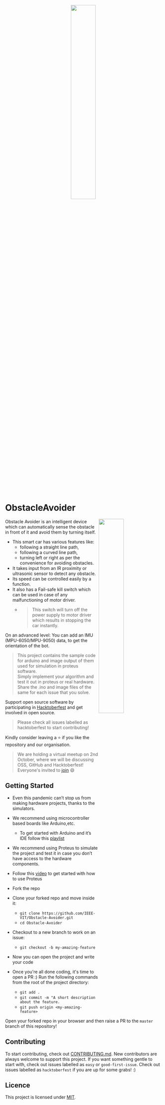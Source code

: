 <p align="center"><img width="40%" src="https://hacktoberfest.digitalocean.com/_nuxt/img/logo-hacktoberfest-full.f42e3b1.svg"/></p>  

# ObstacleAvoider #  
<img align="right" width="40%" src="https://hackster.imgix.net/uploads/attachments/1165785/_3hqEPWtb1C.blob?auto=compress%2Cformat&w=900&h=675&fit=min">  
Obstacle Avoider is an intelligent device which can automatically sense the obstacle in front of it and avoid them by turning itself.   

- This smart car has various features like:
  - following a straight line path,
  - following a curved line path,
  - turning left or right as per the convenience for avoiding obstacles.
- It takes input from an IR proximity or ultrasonic sensor to detect any obstacle.  
- Its speed can be controlled easily by a function.    
- It also has a Fail-safe kill switch which can be used in case of any malfunctioning of motor driver.
  - >This switch will turn off the power supply to motor driver which results in stopping the car instantly.      

On an advanced level:
You can add an IMU (MPU-6050/MPU-9050) data, to get the orientation of the bot.
   
> This project contains the sample code for arduino and image output of them used for simulation in proteus software.  
> Simply implement your algorithm and test it out in proteus or real hardware.
> Share the .ino and image files of the same for each issue that you solve.

Support open source software by participating in [Hacktoberfest](https://hacktoberfest.digitalocean.com) and get involved in open source.

> Please check all issues labelled as hacktoberfest to start contributing!

Kindly consider leaving a ⭐ if you like the repository and our organisation.

> We are holding a virtual meetup on 2nd October, where we will be discussing OSS, GitHub and Hacktoberfest! Everyone's invited to [join](https://fossfiesta.ieeevit.org) 😄

## Getting Started ##  
- Even this pandemic can’t stop us from making hardware projects, thanks to the simulators. 
- We recommend using microcontroller based boards like Arduino,etc.
  - To get started with Arduino and it’s IDE follow this [playlist](https://www.youtube.com/watch?v=EdXQUEMOfgU&list=PLPK2l9Knytg5s2dk8V09thBmNl2g5pRSr)
- We recommend using Proteus to simulate the project and test it in case you don’t have access to the hardware components.
- Follow this [video](https://www.youtube.com/watch?v=A2KrMkxZQmw) to get started with how to use Proteus  
  
- Fork the repo
- Clone your forked repo and move inside it:
  - `git clone https://github.com/IEEE-VIT/Obstacle-Avoider.git`
  - `cd Obstacle-Avoider`
- Checkout to a new branch to work on an issue:
  - `git checkout -b my-amazing-feature`
- Now you can open the project and write your code
- Once you're all done coding, it's time to open a PR :) Run the following commands from the root of the project directory:
  - `git add .`
  - `git commit -m "A short description about the feature.`
  - `git push origin <my-amazing-feature>`  
  
Open your forked repo in your browser and then raise a PR to the `master` branch of this repository!

## Contributing ##  
To start contributing, check out [CONTRIBUTING.md](https://github.com/IEEE-VIT/Obstacle-Avoider/blob/master/CONTRIBUTING.md). New contributors are always welcome to support this project. If you want something gentle to start with, check out issues labelled as `easy` or `good-first-issue`. Check out issues labelled as `hacktoberfest` if you are up for some grabs! :)  
## Licence ##  
This project is licensed under [MIT](https://github.com/IEEE-VIT/Obstacle-Avoider/blob/master/LICENSE).
